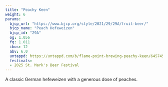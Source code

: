 ```yaml
---
title: "Peachy Keen"
weight: 6
params: 
  bjcp_url: "https://www.bjcp.org/style/2021/29/29A/fruit-beer/"
  bjcp_name: "Peach Hefeweizen"
  bjcp_id: "29A"
  og: 1.056
  fg: 1.011
  ibus: 12
  abv: 6.0
  untappd: https://untappd.com/b/flame-point-brewing-peachy-keen/6457456
  festivals:
  - 2025 St. Mark's Beer Festival
---
```


A classic German hefeweizen with a generous dose of peaches.
